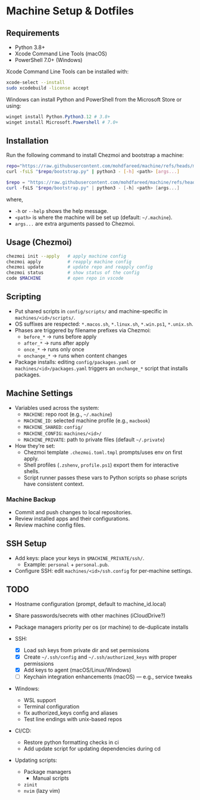 # Machine Setup & Dotfiles

## Requirements

- Python 3.8+
- Xcode Command Line Tools (macOS)
- PowerShell 7.0+ (Windows)

Xcode Command Line Tools can be installed with:

```sh
xcode-select --install
sudo xcodebuild -license accept
```

Windows can install Python and PowerShell from the Microsoft Store or using:

```powershell
winget install Python.Python3.12 # 3.8+
winget install Microsoft.Powershell # 7.0+
```

## Installation

Run the following command to install Chezmoi and bootstrap a machine:

```sh
repo="https://raw.githubusercontent.com/mohdfareed/machine/refs/heads/main"
curl -fsLS "$repo/bootstrap.py" | python3 - [-h] <path> [args...]
```

```powershell
$repo = "https://raw.githubusercontent.com/mohdfareed/machine/refs/heads/main"
curl -fsLS "$repo/bootstrap.py" | python3 - [-h] <path> [args...]
```

where,

- `-h` or `--help` shows the help message.
- `<path>` is where the machine will be set up (default: `~/.machine`).
- `args...` are extra arguments passed to Chezmoi.

## Usage (Chezmoi)

```sh
chezmoi init --apply   # apply machine config
chezmoi apply          # reapply machine config
chezmoi update         # update repo and reapply config
chezmoi status         # show status of the config
code $MACHINE          # open repo in vscode
```

## Scripting
- Put shared scripts in `config/scripts/` and machine-specific in `machines/<id>/scripts/`.
- OS suffixes are respected: `*.macos.sh`, `*.linux.sh`, `*.win.ps1`, `*.unix.sh`.
- Phases are triggered by filename prefixes via Chezmoi:
  - `before_*` → runs before apply
  - `after_*` → runs after apply
  - `once_*` → runs only once
  - `onchange_*` → runs when content changes
- Package installs: editing `config/packages.yaml` or `machines/<id>/packages.yaml` triggers an `onchange_*` script that installs packages.

## Machine Settings

- Variables used across the system:
  - `MACHINE`: repo root (e.g., `~/.machine`)
  - `MACHINE_ID`: selected machine profile (e.g., `macbook`)
  - `MACHINE_SHARED`: `config/`
  - `MACHINE_CONFIG`: `machines/<id>/`
  - `MACHINE_PRIVATE`: path to private files (default `~/.private`)
- How they’re set:
  - Chezmoi template `.chezmoi.toml.tmpl` prompts/uses env on first apply.
  - Shell profiles (`.zshenv`, `profile.ps1`) export them for interactive shells.
  - Script runner passes these vars to Python scripts so phase scripts have consistent context.

### Machine Backup

- Commit and push changes to local repositories.
- Review installed apps and their configurations.
- Review machine config files.

## SSH Setup

- Add keys: place your keys in `$MACHINE_PRIVATE/ssh/`.
  - Example: `personal` + `personal.pub`.
- Configure SSH: edit `machines/<id>/ssh.config` for per‑machine settings.

## TODO

- Hostname configuration (prompt, default to machine_id.local)
- Share passwords/secrets with other machines (iCloudDrive?)
- Package managers priority per os (or machine) to de-duplicate installs

- SSH:
  - [x] Load ssh keys from private dir and set permissions
  - [x] Create `~/.ssh/config` and `~/.ssh/authorized_keys` with proper permissions
  - [x] Add keys to agent (macOS/Linux/Windows)
  - [ ] Keychain integration enhancements (macOS) — e.g., service tweaks

- Windows:
  - WSL support
  - Terminal configuration
  - fix authorized_keys config and aliases
  - Test line endings with unix-based repos

- CI/CD:
  - Restore python formatting checks in ci
  - Add update script for updating dependencies during cd

- Updating scripts:
  - Package managers
    - Manual scripts
  - `zinit`
  - `nvim` (lazy vim)
